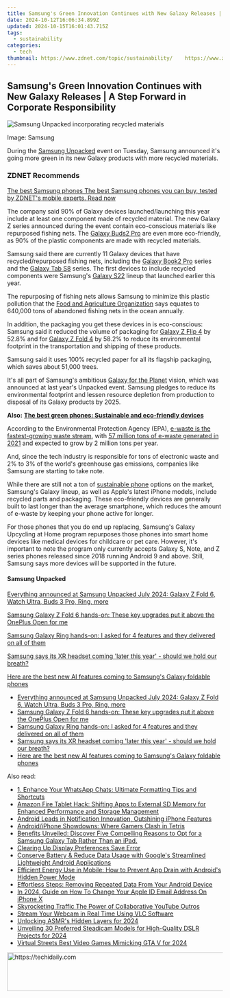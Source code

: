 ```yaml
---
title: Samsung's Green Innovation Continues with New Galaxy Releases | A Step Forward in Corporate Responsibility
date: 2024-10-12T16:06:34.899Z
updated: 2024-10-15T16:01:43.715Z
tags:
  - sustainability
categories:
  - tech
thumbnail: https://www.zdnet.com/topic/sustainability/    https://www.zdnet.com/a/img/resize/5a0efb2eed9af323fc523c6012ed4a57b944be31/2022/08/10/107b923e-e957-44bf-9143-a10a8892264f/samsung-unpacked-aug-2022-sustainability-recycling.jpg?width=170&height=96&fit=crop&auto=webp
---
```


## Samsung's Green Innovation Continues with New Galaxy Releases | A Step Forward in Corporate Responsibility

![Samsung Unpacked incorporating recycled materials](https://www.zdnet.com/a/img/resize/8241788ae49a3ec3e52351b79aa1f4bd1e96817c/2022/08/10/107b923e-e957-44bf-9143-a10a8892264f/samsung-unpacked-aug-2022-sustainability-recycling.jpg?auto=webp&width=1280)

Image: Samsung

During the [Samsung Unpacked](https://www.zdnet.com/article/samsung-galaxy-unpacked-galaxy-z-fold-4-z-flip-4-watch-5-pro-and-everything-else-announced/) event on Tuesday, Samsung announced it's going more green in its new Galaxy products with more recycled materials.

### **ZDNET** Recommends

[The best Samsung phones The best Samsung phones you can buy, tested by ZDNET's mobile experts.  Read now](https://www.zdnet.com/article/best-samsung-phone/)

The company said 90% of Galaxy devices launched/launching this year include at least one component made of recycled material. The new Galaxy Z series announced during the event contain eco-conscious materials like repurposed fishing nets. The [Galaxy Buds2 Pro](https://shop-links.co/link/?url=https%3A%2F%2Fwww.samsung.com%2Fus%2Fmobile%2Faudio%2Fheadphones%2Fgalaxy-buds2-pro-bora-purple-sm-r510nlvaxar%2F&publisher_slug=itechdaily19598&exclusive=1) are even more eco-friendly, as 90% of the plastic components are made with recycled materials. 

Samsung said there are currently 11 Galaxy devices that have recycled/repurposed fishing nets, including the [Galaxy Book2 Pro](https://www.zdnet.com/article/samsung-galaxy-book2-pro-360-review/) series and the [Galaxy Tab S8](https://www.zdnet.com/article/samsung-galaxy-tab-s8-ultra-review/) series. The first devices to include recycled components were Samsung's [Galaxy S22](https://www.zdnet.com/article/galaxy-s22-plus-review/) lineup that launched earlier this year. 

The repurposing of fishing nets allows Samsung to minimize this plastic pollution that the [Food and Agriculture Organization](https://www.fao.org/fileadmin/user%5Fupload/newsroom/docs/Ghost%5Ffishing%5Freport.pdf) says equates to 640,000 tons of abandoned fishing nets in the ocean annually. 

In addition, the packaging you get these devices in is eco-conscious: Samsung said it reduced the volume of packaging for [Galaxy Z Flip 4](https://shop-links.co/link/?url=https%3A%2F%2Fwww.samsung.com%2Fus%2Fsmartphones%2Fgalaxy-z-flip4%2Fbuy%2F&publisher_slug=itechdaily19598&exclusive=1) by 52.8% and for [Galaxy Z Fold 4](https://shop-links.co/link/?url=https%3A%2F%2Fwww.samsung.com%2Fus%2Fsmartphones%2Fgalaxy-z-fold4%2Fbuy%2F&publisher_slug=itechdaily19598&exclusive=1) by 58.2% to reduce its environmental footprint in the transportation and shipping of these products.

Samsung said it uses 100% recycled paper for all its flagship packaging, which saves about 51,000 trees. 

It's all part of Samsung's ambitious [Galaxy for the Planet](https://shop-links.co/link/?exclusive=1&publisher_slug=itechdaily19598&url=https%3A%2F%2Fnews.samsung.com%2Fus%2Fsamsung-galaxy-for-the-planet-samsung-sustainability-mobile%2F) vision, which was announced at last year's Unpacked event. Samsung pledges to reduce its environmental footprint and lessen resource depletion from production to disposal of its Galaxy products by 2025.

**Also:** [**The best green phones: Sustainable and eco-friendly devices**](https://www.zdnet.com/home-and-office/sustainability/best-green-phone/#:~:text=What%20is%20the%20best%20green,our%20top%20pick%20for%20sustainability.)

According to the Environmental Protection Agency (EPA), [e-waste is the fastest-growing waste stream](https://www.dosomething.org/us/facts/11-facts-about-e-waste), with [57 million tons of e-waste generated in 2021](https://www.weforum.org/agenda/2021/10/2021-years-e-waste-outweigh-great-wall-of-china/) and expected to grow by 2 million tons per year. 

And, since the tech industry is responsible for tons of electronic waste and 2% to 3% of the world's greenhouse gas emissions, companies like Samsung are starting to take note. 

While there are still not a ton of [sustainable phone](https://www.zdnet.com/home-and-office/sustainability/best-green-phone/) options on the market, Samsung's Galaxy lineup, as well as Apple's latest iPhone models, include recycled parts and packaging. These eco-friendly devices are generally built to last longer than the average smartphone, which reduces the amount of e-waste by keeping your phone active for longer. 

For those phones that you do end up replacing, Samsung's Galaxy Upcycling at Home program repurposes those phones into smart home devices like medical devices for childcare or pet care. However, it's important to note the program only currently accepts Galaxy S, Note, and Z series phones released since 2018 running Android 9 and above. Still, Samsung says more devices will be supported in the future.

#### Samsung Unpacked

[Everything announced at Samsung Unpacked July 2024: Galaxy Z Fold 6, Watch Ultra, Buds 3 Pro, Ring, more](https://www.zdnet.com/article/what-you-missed-at-samsung-unpacked-july-2024-galaxy-z-fold-6-watch-ultra-ring-ai-more/ "Everything announced at Samsung Unpacked July 2024: Galaxy Z Fold 6, Watch Ultra, Buds 3 Pro, Ring, more")

[Samsung Galaxy Z Fold 6 hands-on: These key upgrades put it above the OnePlus Open for me](https://www.zdnet.com/article/i-went-hands-on-with-samsungs-galaxy-z-fold-6-and-it-made-my-oneplus-open-feel-outdated/ "Samsung Galaxy Z Fold 6 hands-on: These key upgrades put it above the OnePlus Open for me")

[Samsung Galaxy Ring hands-on: I asked for 4 features and they delivered on all of them](https://www.zdnet.com/article/samsung-galaxy-ring-hands-on-why-id-ditch-my-oura-for-this-competing-wearable/ "Samsung Galaxy Ring hands-on: I asked for 4 features and they delivered on all of them")

[Samsung says its XR headset coming 'later this year' - should we hold our breath?](https://www.zdnet.com/article/samsungs-upcoming-xr-headset-was-the-biggest-product-teaser-at-unpacked-july-2024/ "Samsung says its XR headset coming 'later this year' - should we hold our breath?")

[Here are the best new AI features coming to Samsung's Galaxy foldable phones](https://www.zdnet.com/article/every-new-ai-feature-coming-to-samsungs-galaxy-z-fold-6-and-z-flip-6-and-how-they-work/ "Here are the best new AI features coming to Samsung's Galaxy foldable phones")

* [Everything announced at Samsung Unpacked July 2024: Galaxy Z Fold 6, Watch Ultra, Buds 3 Pro, Ring, more](https://www.zdnet.com/article/what-you-missed-at-samsung-unpacked-july-2024-galaxy-z-fold-6-watch-ultra-ring-ai-more/ "Everything announced at Samsung Unpacked July 2024: Galaxy Z Fold 6, Watch Ultra, Buds 3 Pro, Ring, more")
* [Samsung Galaxy Z Fold 6 hands-on: These key upgrades put it above the OnePlus Open for me](https://www.zdnet.com/article/i-went-hands-on-with-samsungs-galaxy-z-fold-6-and-it-made-my-oneplus-open-feel-outdated/ "Samsung Galaxy Z Fold 6 hands-on: These key upgrades put it above the OnePlus Open for me")
* [Samsung Galaxy Ring hands-on: I asked for 4 features and they delivered on all of them](https://www.zdnet.com/article/samsung-galaxy-ring-hands-on-why-id-ditch-my-oura-for-this-competing-wearable/ "Samsung Galaxy Ring hands-on: I asked for 4 features and they delivered on all of them")
* [Samsung says its XR headset coming 'later this year' - should we hold our breath?](https://www.zdnet.com/article/samsungs-upcoming-xr-headset-was-the-biggest-product-teaser-at-unpacked-july-2024/ "Samsung says its XR headset coming 'later this year' - should we hold our breath?")
* [Here are the best new AI features coming to Samsung's Galaxy foldable phones](https://www.zdnet.com/article/every-new-ai-feature-coming-to-samsungs-galaxy-z-fold-6-and-z-flip-6-and-how-they-work/ "Here are the best new AI features coming to Samsung's Galaxy foldable phones")

<ins class="adsbygoogle"
     style="display:block"
     data-ad-format="autorelaxed"
     data-ad-client="ca-pub-7571918770474297"
     data-ad-slot="1223367746"></ins>

<ins class="adsbygoogle"
     style="display:block"
     data-ad-client="ca-pub-7571918770474297"
     data-ad-slot="8358498916"
     data-ad-format="auto"
     data-full-width-responsive="true"></ins>

<span class="atpl-alsoreadstyle">Also read:</span>
<div><ul>
<li><a href="https://hardware-reviews.techidaily.com/1-enhance-your-whatsapp-chats-ultimate-formatting-tips-and-shortcuts/"><u>1. Enhance Your WhatsApp Chats: Ultimate Formatting Tips and Shortcuts</u></a></li>
<li><a href="https://hardware-reviews.techidaily.com/amazon-fire-tablet-hack-shifting-apps-to-external-sd-memory-for-enhanced-performance-and-storage-management/"><u>Amazon Fire Tablet Hack: Shifting Apps to External SD Memory for Enhanced Performance and Storage Management</u></a></li>
<li><a href="https://hardware-reviews.techidaily.com/android-leads-in-notification-innovation-outshining-iphone-features/"><u>Android Leads in Notification Innovation, Outshining iPhone Features</u></a></li>
<li><a href="https://games-able.techidaily.com/androidiphone-showdowns-where-gamers-clash-in-tetris/"><u>Android/iPhone Showdowns: Where Gamers Clash in Tetris</u></a></li>
<li><a href="https://hardware-reviews.techidaily.com/benefits-unveiled-discover-five-compelling-reasons-to-opt-for-a-samsung-galaxy-tab-rather-than-an-ipad/"><u>Benefits Unveiled: Discover Five Compelling Reasons to Opt for a Samsung Galaxy Tab Rather Than an iPad.</u></a></li>
<li><a href="https://graphic-issues.techidaily.com/clearing-up-display-preferences-save-error/"><u>Clearing Up Display Preferences Save Error</u></a></li>
<li><a href="https://hardware-reviews.techidaily.com/conserve-battery-and-reduce-data-usage-with-googles-streamlined-lightweight-android-applications/"><u>Conserve Battery & Reduce Data Usage with Google's Streamlined Lightweight Android Applications</u></a></li>
<li><a href="https://hardware-reviews.techidaily.com/efficient-energy-use-in-mobile-how-to-prevent-app-drain-with-androids-hidden-power-mode/"><u>Efficient Energy Use in Mobile: How to Prevent App Drain with Android's Hidden Power Mode</u></a></li>
<li><a href="https://hardware-reviews.techidaily.com/effortless-steps-removing-repeated-data-from-your-android-device/"><u>Effortless Steps: Removing Repeated Data From Your Android Device</u></a></li>
<li><a href="https://ios-unlock.techidaily.com/in-2024-guide-on-how-to-change-your-apple-id-email-address-on-iphone-x-by-drfone-ios/"><u>In 2024, Guide on How To Change Your Apple ID Email Address On iPhone X</u></a></li>
<li><a href="https://youtube-web.techidaily.com/cketing-traffic-the-power-of-collaborative-youtube-outros/"><u>Skyrocketing Traffic The Power of Collaborative YouTube Outros</u></a></li>
<li><a href="https://screen-video-capture.techidaily.com/stream-your-webcam-in-real-time-using-vlc-software/"><u>Stream Your Webcam in Real Time Using VLC Software</u></a></li>
<li><a href="https://facebook-video-share.techidaily.com/unlocking-asmrs-hidden-layers-for-2024/"><u>Unlocking ASMR's Hidden Layers for 2024</u></a></li>
<li><a href="https://article-tips.techidaily.com/unveiling-30-preferred-steadicam-models-for-high-quality-dslr-projects-for-2024/"><u>Unveiling 30 Preferred Steadicam Models for High-Quality DSLR Projects for 2024</u></a></li>
<li><a href="https://screen-activity-recording.techidaily.com/virtual-streets-best-video-games-mimicking-gta-v-for-2024/"><u>Virtual Streets Best Video Games Mimicking GTA V for 2024</u></a></li>
</ul></div>

<!-- affiliate ads begin -->
<a href="https://imp.i357552.net/c/5597632/863035/11832" target="_top" id="863035">
  <img src="//a.impactradius-go.com/display-ad/11832-863035" border="0" alt="https://techidaily.com" width="728" height="90"/>
</a>
<img height="0" width="0" src="https://imp.i357552.net/i/5597632/863035/11832" style="position:absolute;visibility:hidden;" border="0" />
<!-- affiliate ads end -->

